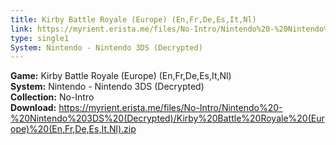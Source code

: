 ```yaml
---
title: Kirby Battle Royale (Europe) (En,Fr,De,Es,It,Nl)
link: https://myrient.erista.me/files/No-Intro/Nintendo%20-%20Nintendo%203DS%20(Decrypted)/Kirby%20Battle%20Royale%20(Europe)%20(En,Fr,De,Es,It,Nl).zip
type: single1
System: Nintendo - Nintendo 3DS (Decrypted)
---
```

<b>Game:</b> Kirby Battle Royale (Europe) (En,Fr,De,Es,It,Nl)<br>
<b>System:</b> Nintendo - Nintendo 3DS (Decrypted)<br>
<b>Collection:</b> No-Intro<br>
<b>Download:</b> https://myrient.erista.me/files/No-Intro/Nintendo%20-%20Nintendo%203DS%20(Decrypted)/Kirby%20Battle%20Royale%20(Europe)%20(En,Fr,De,Es,It,Nl).zip